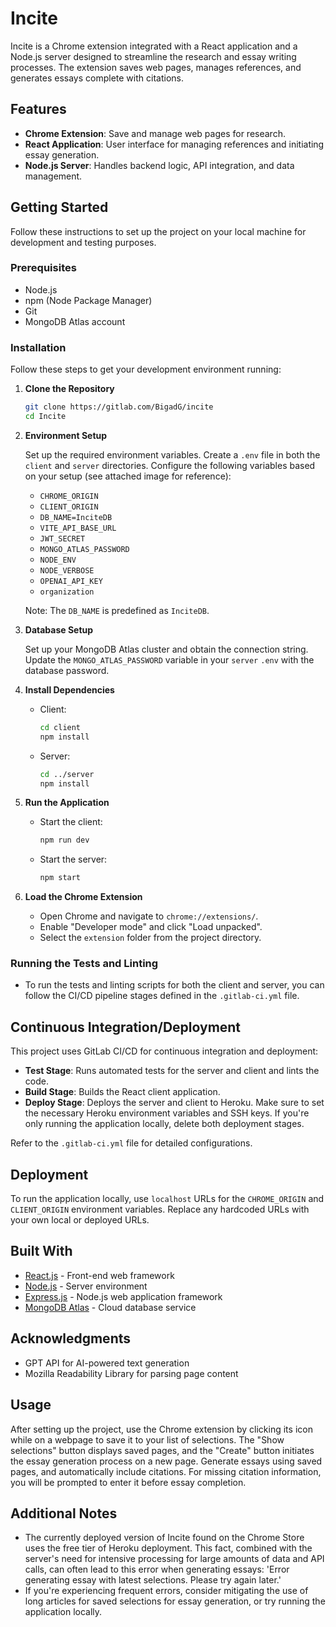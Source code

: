 # Incite

Incite is a Chrome extension integrated with a React application and a Node.js server designed to streamline the research and essay writing processes. The extension saves web pages, manages references, and generates essays complete with citations.

## Features

- **Chrome Extension**: Save and manage web pages for research.
- **React Application**: User interface for managing references and initiating essay generation.
- **Node.js Server**: Handles backend logic, API integration, and data management.

## Getting Started

Follow these instructions to set up the project on your local machine for development and testing purposes.

### Prerequisites

- Node.js
- npm (Node Package Manager)
- Git
- MongoDB Atlas account

### Installation

Follow these steps to get your development environment running:

1. **Clone the Repository**

   ```bash
   git clone https://gitlab.com/BigadG/incite
   cd Incite
   ```

2. **Environment Setup**

   Set up the required environment variables. Create a `.env` file in both the `client` and `server` directories. Configure the following variables based on your setup (see attached image for reference):

   - `CHROME_ORIGIN`
   - `CLIENT_ORIGIN`
   - `DB_NAME=InciteDB`
   - `VITE_API_BASE_URL`
   - `JWT_SECRET`
   - `MONGO_ATLAS_PASSWORD`
   - `NODE_ENV`
   - `NODE_VERBOSE`
   - `OPENAI_API_KEY`
   - `organization`

   Note: The `DB_NAME` is predefined as `InciteDB`.

3. **Database Setup**

   Set up your MongoDB Atlas cluster and obtain the connection string. Update the `MONGO_ATLAS_PASSWORD` variable in your `server` `.env` with the database password.

4. **Install Dependencies**

   - Client:
     ```bash
     cd client
     npm install
     ```
   - Server:
     ```bash
     cd ../server
     npm install
     ```

5. **Run the Application**

   - Start the client:
     ```bash
     npm run dev
     ```
   - Start the server:
     ```bash
     npm start
     ```

6. **Load the Chrome Extension**

   - Open Chrome and navigate to `chrome://extensions/`.
   - Enable "Developer mode" and click "Load unpacked".
   - Select the `extension` folder from the project directory.

### Running the Tests and Linting

- To run the tests and linting scripts for both the client and server, you can follow the CI/CD pipeline stages defined in the `.gitlab-ci.yml` file.

## Continuous Integration/Deployment

This project uses GitLab CI/CD for continuous integration and deployment:

- **Test Stage**: Runs automated tests for the server and client and lints the code.
- **Build Stage**: Builds the React client application.
- **Deploy Stage**: Deploys the server and client to Heroku. Make sure to set the necessary Heroku environment variables and SSH keys. If you're only running the application locally, delete both deployment stages.

Refer to the `.gitlab-ci.yml` file for detailed configurations.

## Deployment

To run the application locally, use `localhost` URLs for the `CHROME_ORIGIN` and `CLIENT_ORIGIN` environment variables. Replace any hardcoded URLs with your own local or deployed URLs.

## Built With

- [React.js](https://reactjs.org/) - Front-end web framework
- [Node.js](https://nodejs.org/) - Server environment
- [Express.js](https://expressjs.com/) - Node.js web application framework
- [MongoDB Atlas](https://www.mongodb.com/cloud/atlas) - Cloud database service

## Acknowledgments

- GPT API for AI-powered text generation
- Mozilla Readability Library for parsing page content

## Usage

After setting up the project, use the Chrome extension by clicking its icon while on a webpage to save it to your list of selections. The "Show selections" button displays saved pages, and the "Create" button initiates the essay generation process on a new page. Generate essays using saved pages, and automatically include citations. For missing citation information, you will be prompted to enter it before essay completion.

## Additional Notes

- The currently deployed version of Incite found on the Chrome Store uses the free tier of Heroku deployment. This fact, combined with the server's need for intensive processing for large amounts of data and API calls, can often lead to this error when generating essays: 'Error generating essay with latest selections. Please try again later.'
- If you're experiencing frequent errors, consider mitigating the use of long articles for saved selections for essay generation, or try running the application locally.
